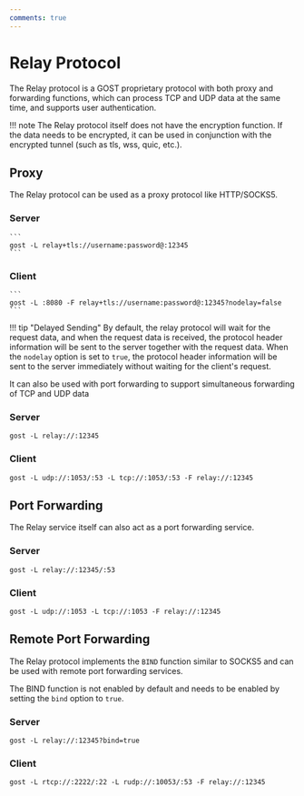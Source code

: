 ```yaml
---
comments: true
---
```


# Relay Protocol

The Relay protocol is a GOST proprietary protocol with both proxy and forwarding functions, which can process TCP and UDP data at the same time, and supports user authentication.

!!! note
	The Relay protocol itself does not have the encryption function. If the data needs to be encrypted, it can be used in conjunction with the encrypted tunnel (such as tls, wss, quic, etc.).

## Proxy

The Relay protocol can be used as a proxy protocol like HTTP/SOCKS5.

### Server

	```
	gost -L relay+tls://username:password@:12345
	```

### Client

	```
	gost -L :8080 -F relay+tls://username:password@:12345?nodelay=false
	```

!!! tip "Delayed Sending"
    By default, the relay protocol will wait for the request data, and when the request data is received, the protocol header information will be sent to the server together with the request data. When the `nodelay` option is set to `true`, the protocol header information will be sent to the server immediately without waiting for the client's request.

It can also be used with port forwarding to support simultaneous forwarding of TCP and UDP data

### Server

```
gost -L relay://:12345
```

### Client

```
gost -L udp://:1053/:53 -L tcp://:1053/:53 -F relay://:12345
```

## Port Forwarding

The Relay service itself can also act as a port forwarding service.

### Server

```
gost -L relay://:12345/:53
```

### Client

```
gost -L udp://:1053 -L tcp://:1053 -F relay://:12345
```

## Remote Port Forwarding

The Relay protocol implements the `BIND` function similar to SOCKS5 and can be used with remote port forwarding services.

The BIND function is not enabled by default and needs to be enabled by setting the `bind` option to `true`.

### Server

```
gost -L relay://:12345?bind=true
```

### Client

```
gost -L rtcp://:2222/:22 -L rudp://:10053/:53 -F relay://:12345
```
